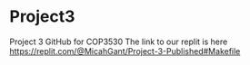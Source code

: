 # Project3
Project 3 GitHub for COP3530
The link to our replit is here https://replit.com/@MicahGant/Project-3-Published#Makefile
